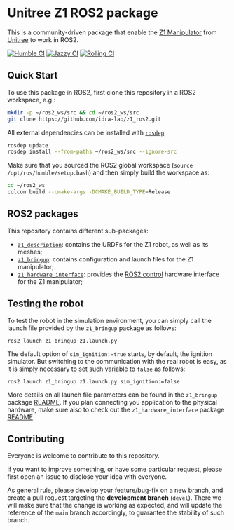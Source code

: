 # Unitree Z1 ROS2 package

This is a community-driven package that enable the [Z1 Manipulator](https://shop.unitree.com/products/unitree-z1) from [Unitree](https://www.unitree.com/) to work in ROS2.

[![Humble CI](https://github.com/idra-lab/z1_ros2/actions/workflows/humble.yml/badge.svg)](https://github.com/idra-lab/z1_ros2/actions/workflows/humble.yml)
[![Jazzy CI](https://github.com/idra-lab/z1_ros2/actions/workflows/jazzy.yml/badge.svg)](https://github.com/idra-lab/z1_ros2/actions/workflows/jazzy.yml) 
[![Rolling CI](https://github.com/idra-lab/z1_ros2/actions/workflows/rolling.yml/badge.svg)](https://github.com/idra-lab/z1_ros2/actions/workflows/rolling.yml)

## Quick Start

To use this package in ROS2, first clone this repository in a ROS2 workspace, e.g.:
``` bash
mkdir -p ~/ros2_ws/src && cd ~/ros2_ws/src
git clone https://github.com/idra-lab/z1_ros2.git
```

All external dependencies can be installed with [`rosdep`](https://wiki.ros.org/rosdep):
``` bash
rosdep update
rosdep install --from-paths ~/ros2_ws/src --ignore-src
```
Make sure that you sourced the ROS2 global workspace (`source /opt/ros/humble/setup.bash`) and then  simply build the workspace as:
``` bash
cd ~/ros2_ws
colcon build --cmake-args -DCMAKE_BUILD_TYPE=Release
```


## ROS2 packages

This repository contains different sub-packages:

- [`z1_description`](z1_description/README.md): contains the URDFs for the Z1 robot, as well as its meshes;
- [`z1_bringup`](z1_bringup/README.md): contains configuration and launch files for the Z1 manipulator;
- [`z1_hardware_interface`](z1_hardware_interface/README.md): provides the [ROS2 control](https://control.ros.org/rolling/index.html) hardware interface for the Z1 manipulator;

## Testing the robot

To test the robot in the simulation environment, you can simply call the launch file provided by the `z1_bringup` package as follows:
```
ros2 launch z1_bringup z1.launch.py
```
The default option of `sim_ignition:=true` starts, by default, the ignition simulator. 
But switching to the communication with the real robot is easy, as it is simply necessary to set such variable to `false` as follows:
```
ros2 launch z1_bringup z1.launch.py sim_ignition:=false
```

More details on all launch file parameters can be found in the `z1_bringup` package [README](z1_bringup/README.md).
If you plan connecting you application to the physical hardware, make sure also to check out the `z1_hardware_interface` package [README](z1_hardware_interface/README.md).


## Contributing

Everyone is welcome to contribute to this repository. 

If you want to improve something, or have some particular request, please first open an issue to disclose your idea with everyone.

As general rule, please develop your feature/bug-fix on a new branch, and create a pull request targeting the **development branch** (`devel`).
There we will make sure that the change is working as expected, and will update the reference of the `main` branch accordingly, to guarantee the stability of such branch.
